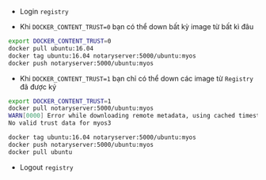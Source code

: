 - Login `registry`



- Khi `DOCKER_CONTENT_TRUST=0` bạn có thể down bất kỳ image từ bất kì đâu
```sh
export DOCKER_CONTENT_TRUST=0
docker pull ubuntu:16.04 
docker tag ubuntu:16.04 notaryserver:5000/ubuntu:myos
docker push notaryserver:5000/ubuntu:myos
```


- Khi `DOCKER_CONTENT_TRUST=1` bạn chỉ có thể down các image từ `Registry` đã được ký
```sh
export DOCKER_CONTENT_TRUST=1
docker pull notaryserver:5000/ubuntu:myos
WARN[0000] Error while downloading remote metadata, using cached timestamp - this might not be the latest version available remotely
No valid trust data for myos3
```
```sh
docker tag ubuntu:16.04 notaryserver:5000/ubuntu:myos
docker push notaryserver:5000/ubuntu:myos
docker pull ubuntu
```
- Logout `registry` 
